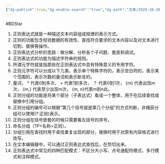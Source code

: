 ```yaml
---
{"dg-publish":true,"dg-enable-search":"true","dg-path":"文章/2020-10-26 正则表达式笔记.md","permalink":"/文章/2020-10-26 正则表达式笔记/","dgEnableSearch":"true","dgPassFrontmatter":true,"created":"2023-02-09T17:25:44.000+08:00","updated":"2023-11-14T13:35:11.000+08:00"}
---
```


#BDStar 

1. 正则表达式就是一种描述文本内容组成规律的表示方式。
2. 正则的功能包含校验数据的有效性、查找符合要求的文本内容以及对文本进行切割、替换等操作。
3. 正则表达式分析的思路：做分解、分析各个子问题、套皮和调试。
4. 正则表达式的功能为描述字符串的规则。
5. 所谓元字符就是指那些在正则表达式中具有特殊意义的专用字符。
6. 正则元字符可以分成以下几类，表示单个特殊字符的，表示空白符的，表示某个范围的，表示次数的量词和表示断言的。
7. 量词， * 代表0到多次， + 代表1到多次， ？ 代表0到1次， {m} 代表出现m次， {m,} 代表至少出现m次， {m, n}代表m到n此。
8. 正则分组的功能是将某个部分（子表达式）看成一个整体，用于在后续查找或替换中引用分组。
9. 正则分组的编号可以根据"第几个括号就是第几个分组"的方式判断，非捕获分组可以使用(?:正则)表示。
10. 正则分组在括号嵌套的时候只需要看左括号的序号。
11. 命名分组（?P<名称>正则）。
12. 分组引用在查找时用于查找重复出现的部分，替换时用于对原有内容格式进行改写。
13. 在文本编辑器中，可以通过正则表达式查找后，在剪切出来。
14. 正则表达式中常见的四种匹配模式：不区分大小写、点号通配符模式、多行模式和注释模式。